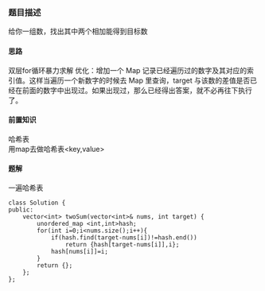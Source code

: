 ### 题目描述 ###  

给你一组数，找出其中两个相加能得到目标数

#### 思路 ####  
双层for循环暴力求解
优化：增加一个 Map 记录已经遍历过的数字及其对应的索引值。这样当遍历一个新数字的时候去 Map 里查询，target 与该数的差值是否已经在前面的数字中出现过。如果出现过，那么已经得出答案，就不必再往下执行了。

#### 前置知识 ####
哈希表  
用map去做哈希表<key,value>  

#### 题解 ####
一遍哈希表

```
class Solution {
public:
    vector<int> twoSum(vector<int>& nums, int target) {
        unordered_map <int,int>hash;
        for(int i=0;i<nums.size();i++){
            if(hash.find(target-nums[i])!=hash.end())
                return {hash[target-nums[i]],i};
            hash[nums[i]]=i;
        }
        return {};
    };
};
```